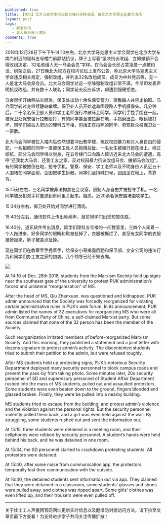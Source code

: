 ```yaml
---
published: true
title: 【快讯】北大马会学生抗议校方强行空降改组，被北京大学保卫处暴力清场
layout: post
tags:
   - 紧急快讯
   - 北大马会暴力清场
comments: true
---
```


2018年12月28日下午下午14:10左右，北京大学马克思主义学会同学在北京大学东南门附近的理科五号楼门前静站抗议，牌子上写着“坚决抗议改组、立即撤销不合理改组决定、32名改组人无一马会会员”字样。在马会会长邱占萱凌晨一点被约谈、绑架之后，27日晚北大校方在校内论坛上发布公告，称北京大学马克思主义学会违反相关规定，强制改组，并列出32名改组成员。成员为中共党员等，无一人是北大马会原会员。北大马会同学对这一空降强制改组非常不满，今早即发表声明抗议改组，并有数十人联名；同学前去反应诉求，却遭到强硬拒绝。

马会同学开始静站举牌后，保卫处出动十余名保安警力，驱散路人并禁止拍照。马会同学转过身继续静站举牌。保卫处人员开始遮盖围观路人手机摄像头。几分钟后，二十余名保卫部人员和学工老师强行冲散马会同学。同学们手挽手围在一起，被保卫处保安强行拉散殴打，有的同学甚至被拉翻在地，手指磨出血、眼镜被打坏，同学们被拉入旁边的理科五号楼，包括正在拍照的同学。旁观群众被保卫处一一驱散。

北大马会同学被拉入楼内后依然想要冲出教学楼，抗议校园暴力和对人身自由的侵犯，一名拍照的同学一直被保卫处人员拖拽拉扯、一名女生被强行按在墙上。经过顽抗，部分马会同学得以脱身，在五号楼门口向路人控诉近来北大马会的遭遇，高呼“还我北大马会、还我工友之家、反对校园暴力抗议改组马会、撤销马会改组”。有的同学被摁倒在地，抢夺手机。警察、保安、学工老师以及不明身份人员近五十人围堵在同学面前，企图把学生拆散。同学们坚持喊口号，团团坐在地上，背靠背。

15:15分左右，三名同学被非法拘禁在会议室，限制人身自由并被抢夺手机。一名同学被反扣双手将要送到房间里关起来。据悉，近20余名保安围堵围攻学生。 

15:34分左右，保卫处开始对同学进行清场。

15:40分左右，通讯软件上传出吵闹声，目前同学们出现短暂失联。

16:40分，通讯软件传出消息，同学们理科五号楼的一间教室里，三四个人架着一个人拖进来，好多同学的眼睛和鞋被扯掉了，衣服被撕烂了，甚至有女同学的衣服被掀起来，裤子被差点扯掉。

现在同学们在教室里手挽着手，给保安小哥揭露后勤和保卫部、文安公司的违法行为和同学们办工友之家的初衷。几个领导已经不知去向。

![](https://i.loli.net/2018/12/28/5c2611b49ff57.jpg)

At 14:10 of Dec. 28th 2018, students from the Marxism Society held up signs near the southeast gate of the university to protest PUK administration’s forced and unilateral “reorganization” of MS.

After the head of MS, Qiu Zhanxuan, was questioned and kidnapped, PUK admin announced that the Society was forcedly reorganized for violating certain administrative rules in PUK’s web forum. In its announcement, PUK admin listed the names of 32 executives for reorganizing MS who were all from Communist Party of China, a self-claimed Marxist party. But some sources claimed that none of the 32 person has been the member of the Society.

Such reorganization irritated members of before-reorganized Marxism Society. And this morning, they published a statement and a joint letter with dozens signature to protest admin’s activity. The discontented students tried to submit their petition to the admin, but were refused toughly.  

After MS students held up protesting signs, PUK’s notorious Security Department deployed many security personnel to block campus roads and prevent the pass-by from taking photo. Some minutes later, 20s security personnel of SD and supervisory personnel of Student Affair Department rushed into the mass of MS students, pulled out and assaulted protestors. Some students were even beaten down to the ground, fingers blooded and glassed broken. Finally, they were be pulled into a nearby building. 

MS students tried to escape from the building, and protest admin’s violence and the violation against the personal rights. But the security personnel violently pulled them back, and a girl was even held against the wall. By struggling, some students rushed out and sent the information out.

At 15:15, three students were detained in a meeting room, and their cellphones were robbed by security personnel. A student’s hands were held behind his back, and he was detained in one room. 

At 15:34, the SD personnel started to crackdown protesting students. All protestors were detained.

At 15:40, after some noise from communication app, the protestors temporally lost their communication with the outside. 

At 16:40, the detained students sent information out via app. They claimed that they were detained in a classroom, some students’ glasses and shoes were pulled away, and clothes was ripped apart. Some girls’ clothes was even lifted up, and their trousers were even pulled off.  

---
关于佳士工人声援团官网网址更新实时信息以及翻墙防封锁访问方法，请下拉至文章页最下方查看！为支持进步学子共同关注传播扩散！


